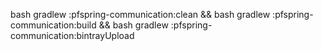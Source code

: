 bash gradlew :pfspring-communication:clean && bash gradlew :pfspring-communication:build && bash gradlew :pfspring-communication:bintrayUpload
